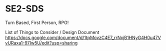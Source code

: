 # SE2-SDS
Turn Based, First Person, RPG!

List of Things to Consider / Design Document
https://docs.google.com/document/d/1tpMovzC4E7_rrNxjB1HNyG4H0u47VvURaxa1-97Iw5U/edit?usp=sharing

